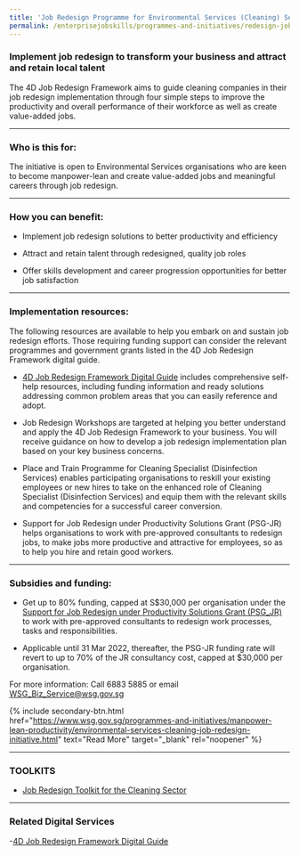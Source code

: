 ```yaml
---
title: 'Job Redesign Programme for Environmental Services (Cleaning) Sector'
permalink: /enterprisejobskills/programmes-and-initiatives/redesign-jobs/job-redesign-programme-for-environmental-services--cleaning--sector/
---
```


### Implement job redesign to transform your business and attract and retain local talent

The 4D Job Redesign Framework aims to guide cleaning companies in their job redesign implementation through four simple steps to improve the productivity and overall performance of their workforce as well as create value-added jobs.

---

### Who is this for:

The initiative is open to Environmental Services organisations who are keen to become manpower-lean and create value-added jobs and meaningful careers through job redesign.

---

### How you can benefit:

- Implement job redesign solutions to better productivity and efficiency

- Attract and retain talent through redesigned, quality job roles

- Offer skills development and career progression opportunities for better job satisfaction

---

### Implementation resources:

The following resources are available to help you embark on and sustain job redesign efforts. Those requiring funding support can consider the relevant programmes and government grants listed in the 4D Job Redesign Framework digital guide.

- <a href="https://form.gov.sg/#!/5fbbb96eca327e0011c38018" target="_blank" rel="noopener">4D Job Redesign Framework Digital Guide</a> includes comprehensive self-help resources, including funding information and ready solutions addressing common problem areas that you can easily reference and adopt.

- Job Redesign Workshops are targeted at helping you better understand and apply the 4D Job Redesign Framework to your business. You will receive guidance on how to develop a job redesign implementation plan based on your key business concerns.

- Place and Train Programme for Cleaning Specialist (Disinfection Services) enables participating organisations to reskill your existing employees or new hires to take on the enhanced role of Cleaning Specialist (Disinfection Services) and equip them with the relevant skills and competencies for a successful career conversion.

- Support for Job Redesign under Productivity Solutions Grant (PSG-JR) helps organisations to work with pre-approved consultants to redesign jobs, to make jobs more productive and attractive for employees, so as to help you hire and retain good workers.

---

### Subsidies and funding:

- Get up to 80% funding, capped at S$30,000 per organisation under the <a href="https://www.wsg.gov.sg/productivity-solutions-grant-job-redesign.html" target="_blank" rel="noopener">Support for Job Redesign under Productivity Solutions Grant (PSG_JR)</a> to work with pre-approved consultants to redesign work processes, tasks and responsibilities.

- Applicable until 31 Mar 2022, thereafter, the PSG-JR funding rate will revert to up to 70% of the JR consultancy cost, capped at $30,000 per organisation.

For more information: Call 6883 5885 or email WSG_Biz_Service@wsg.gov.sg

{% include secondary-btn.html href="https://www.wsg.gov.sg/programmes-and-initiatives/manpower-lean-productivity/environmental-services-cleaning-job-redesign-initiative.html" text="Read More" target="_blank" rel="noopener" %}

---

### TOOLKITS

- <a href="https://go.gov.sg/tk-environmentjobredesign" target="_blank" rel="noopener">Job Redesign Toolkit for the Cleaning Sector</a>

---

### Related Digital Services

-<a href="https://form.gov.sg/#!/5fbbb96eca327e0011c38018" target="_blank" rel="noopener">4D Job Redesign Framework Digital Guide</a>

<script src="/jquery/jquery.min.js"></script>
<script src="/jquery/resize-tables.js"></script>
